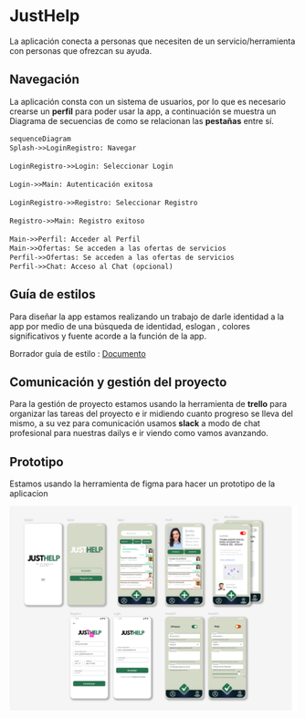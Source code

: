 
# JustHelp

La aplicación conecta a personas que necesiten de un servicio/herramienta con personas que ofrezcan su ayuda.

## Navegación

La aplicación consta con un sistema de usuarios, por lo que es necesario crearse un **perfil** para poder usar la app, a continuación se muestra un Diagrama de secuencias de como se relacionan las **pestañas** entre sí.

```mermaid
sequenceDiagram
Splash->>LoginRegistro: Navegar

LoginRegistro->>Login: Seleccionar Login

Login->>Main: Autenticación exitosa

LoginRegistro->>Registro: Seleccionar Registro

Registro->>Main: Registro exitoso

Main->>Perfil: Acceder al Perfil
Main->>Ofertas: Se acceden a las ofertas de servicios
Perfil->>Ofertas: Se acceden a las ofertas de servicios
Perfil->>Chat: Acceso al Chat (opcional)
```


## Guía de estilos

Para diseñar la app estamos realizando un trabajo de darle identidad a la app por medio de una búsqueda de identidad, eslogan , colores significativos y fuente acorde a la función de la app.


Borrador guía de estilo : <a href="https://docs.google.com/document/d/1To0nNd6fP_WXIR3FwjGGhG-NOePMouthCsHCJ_IShss/edit?usp=sharing">Documento</a>

## Comunicación y gestión del proyecto

Para la gestión de proyecto estamos usando la herramienta de **trello** para organizar las tareas del proyecto e ir midiendo cuanto progreso se lleva del mismo, a su vez para comunicación usamos **slack** a modo de chat profesional para nuestras dailys e ir viendo como vamos avanzando.

## Prototipo

Estamos usando la herramienta de figma para hacer un prototipo de la aplicacion

<a href="https://www.figma.com/design/rrjd66D3OZdLlEksg2UDdk/JustHelp?node-id=0-1&t=h8fBRFVcTNyGL8Zr-1"><img src="img/figma.png"></a>